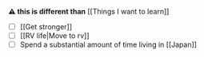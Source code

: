 **⚠️ this is different than** [[Things I want to learn]]

- [ ] [[Get stronger]]
- [ ] [[RV life|Move to rv]]
- [ ] Spend a substantial amount of time living in [[Japan]]
